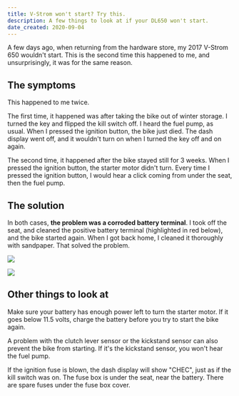 ```yaml
---
title: V-Strom won't start? Try this.
description: A few things to look at if your DL650 won't start.
date_created: 2020-09-04
---
```


A few days ago, when returning from the hardware store, my 2017 V-Strom 650 wouldn't start. This is the second time this happened to me, and unsurprisingly, it was for the same reason.

## The symptoms

This happened to me twice.

The first time, it happened was after taking the bike out of winter storage. I turned the key and flipped the kill switch off. I heard the fuel pump, as usual. When I pressed the ignition button, the bike just died. The dash display went off, and it wouldn't turn on when I turned the key off and on again.

The second time, it happened after the bike stayed still for 3 weeks. When I pressed the ignition button, the starter motor didn't turn. Every time I pressed the ignition button, I would hear a click coming from under the seat, then the fuel pump.

## The solution

In both cases, **the problem was a corroded battery terminal**. I took off the seat, and cleaned the positive battery terminal (highlighted in red below), and the bike started again. When I got back home, I cleaned it thoroughly with sandpaper. That solved the problem.

![](/images/vstrom-650-battery-terminal.png)

![](/images/vstrom-650-battery-diagram.png)

## Other things to look at

Make sure your battery has enough power left to turn the starter motor. If it goes below 11.5 volts, charge the battery before you try to start the bike again.

A problem with the clutch lever sensor or the kickstand sensor can also prevent the bike from starting. If it's the kickstand sensor, you won't hear the fuel pump.

If the ignition fuse is blown, the dash display will show "CHEC", just as if the kill switch was on. The fuse box is under the seat, near the battery. There are spare fuses under the fuse box cover.

